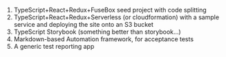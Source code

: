 1. TypeScript+React+Redux+FuseBox seed project with code splitting
2. TypeScript+React+Redux+Serverless (or cloudformation) with a sample service and deploying the site onto an S3 bucket
3. TypeScript Storybook (something better than storybook...)
4. Markdown-based Automation framework, for acceptance tests
5. A generic test reporting app
